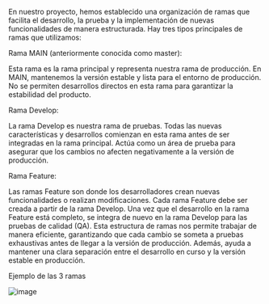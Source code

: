En nuestro proyecto, hemos establecido una organización de ramas que facilita el desarrollo, la prueba y la implementación de nuevas funcionalidades de manera estructurada. Hay tres tipos principales de ramas que utilizamos:

Rama MAIN (anteriormente conocida como master):

Esta rama es la rama principal y representa nuestra rama de producción.
En MAIN, mantenemos la versión estable y lista para el entorno de producción.
No se permiten desarrollos directos en esta rama para garantizar la estabilidad del producto.


Rama Develop:

La rama Develop es nuestra rama de pruebas.
Todas las nuevas características y desarrollos comienzan en esta rama antes de ser integradas en la rama principal.
Actúa como un área de prueba para asegurar que los cambios no afecten negativamente a la versión de producción.


Rama Feature:

Las ramas Feature son donde los desarrolladores crean nuevas funcionalidades o realizan modificaciones.
Cada rama Feature debe ser creada a partir de la rama Develop.
Una vez que el desarrollo en la rama Feature está completo, se integra de nuevo en la rama Develop para las pruebas de calidad (QA).
Esta estructura de ramas nos permite trabajar de manera eficiente, garantizando que cada cambio se someta a pruebas exhaustivas antes de llegar a la versión de producción. Además, ayuda a mantener una clara separación entre el desarrollo en curso y la versión estable en producción.

Ejemplo de las 3 ramas

![image](https://github.com/DEVIS0306/InterPost/assets/80374089/40c43fd7-ac30-4ba8-83dc-3f695c0428fc)
